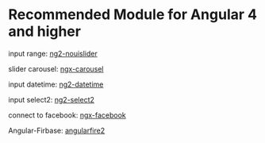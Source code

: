 # Recommended Module for Angular 4 and higher

input range: [ng2-nouislider](https://github.com/tb/ng2-nouislider)

slider carousel: [ngx-carousel](https://github.com/sheikalthaf/ngx-carousel)

input datetime: [ng2-datetime](https://github.com/nkalinov/ng2-datetime)

input select2: [ng2-select2](https://github.com/NejcZdovc/ng2-select2)

connect to facebook: [ngx-facebook](https://github.com/zyra/ngx-facebook)

Angular-Firbase: [angularfire2](https://github.com/angular/angularfire2)